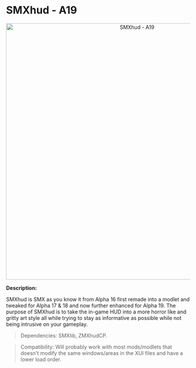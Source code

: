# SMXhud - A19

<p align="center">
  <img src="https://staticdelivery.nexusmods.com/mods/1059/images/22/22-1601026574-1112789228.jpeg" width="700" title="SMXhud - A19">
</p>

**Description:**

SMXhud is SMX as you know it from Alpha 16 first remade into a modlet and tweaked for Alpha 17 & 18 and now further enhanced for Alpha 19. The purpose of SMXhud is to take the in-game HUD into a more horror like and gritty art style all while trying to stay as informative as possible while not being intrusive on your gameplay.

> Dependencies: SMXlib, ZMXhudCP.

> Compatibility: Will probably work with most mods/modlets that doesn't modify the same windows/areas in the XUI files and have a lower load order.
